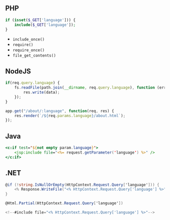 ## PHP
```PHP
if (isset($_GET['language'])) {
    include($_GET['language']);
}
```

* `include_once()`
* `require()`
* `require_once()`
* `file_get_contents()`

## NodeJS
```javascript
if(req.query.language) {
    fs.readFile(path.join(__dirname, req.query.language), function (err, data) {
        res.write(data);
    });
}
```

```js
app.get("/about/:language", function(req, res) {
    res.render(`/${req.params.language}/about.html`);
});
```

## Java
```jsp
<c:if test="${not empty param.language}">
    <jsp:include file="<%= request.getParameter('language') %>" />
</c:if>
```

## .NET
```cs
@if (!string.IsNullOrEmpty(HttpContext.Request.Query['language'])) {
    <% Response.WriteFile("<% HttpContext.Request.Query['language'] %>"); %> 
}
```

```cs
@Html.Partial(HttpContext.Request.Query['language'])
```

```cs
<!--#include file="<% HttpContext.Request.Query['language'] %>"-->
```

